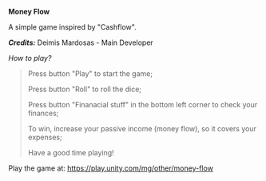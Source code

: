**Money Flow**

A simple game inspired by "Cashflow".

***Credits:*** Deimis Mardosas - Main Developer

*How to play?*
>Press button "Play" to start the game;
>
>Press button "Roll" to roll the dice;
>
>Press button "Finanacial stuff" in the bottom left corner to check your finances;
>
>To win, increase your passive income (money flow), so it covers your expenses;
>
>Have a good time playing!

Play the game at: https://play.unity.com/mg/other/money-flow
